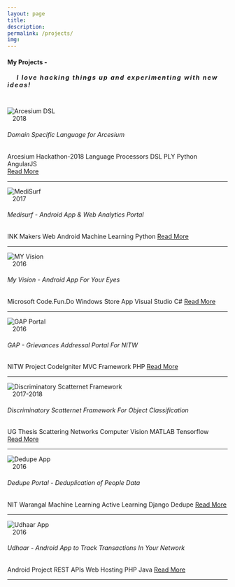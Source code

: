 ```yaml
--- 
layout: page 
title:
description:
permalink: /projects/ 
img: 
--- 
```


<link rel="stylesheet" type="text/css" href="{{ site.baseurl }}/projects.css" />
<div class="row">
<div class="col-sm-12 col-xs-12">
<h4 class="uppercase mb40 mb-xs-24"> My Projects - </h4>
<h5 style="letter-spacing:2px; margin-top:auto; margin-bottom:43px;"> &nbsp;&nbsp;&nbsp;&nbsp;I love hacking things up and experimenting with new ideas!</h5>
</div>
</div>

<div class="row">

<div class="col-md-6 col-sm-10">

<div class="row">
<div class="col-md-2 col-2">
<img src="{{site.baseurl}}/images/arcesium.png" alt="Arcesium DSL">
</div>
<div class="col-md-10 col-10">
<span class="pull-right fade-1-4">&nbsp;&nbsp;&nbsp;2018</span>
<h6 class="uppercase mb0">Domain Specific Language for Arcesium</h6>
<span class="badge badge-primary">Arcesium Hackathon-2018</span>
<span class="badge badge-success">Language Processors</span>
<span class="badge badge-success">DSL</span>
<span class="badge badge-success">PLY</span>
<span class="badge badge-info">Python</span>
<span class="badge badge-info">AngularJS</span>
<br/>
<a href="{{ site.baseurl }}/projects/axl"> <span class=" inline-block mb24"> Read More </span> </a>
</div>
<hr class="fade-3-4">
</div>

<div div class="row">
<div class="col-md-2 col-2">
<img src="{{site.baseurl}}/images/medisurf/medisurf-8.png" alt="MediSurf">
</div>
<div class="col-md-10 col-10">
<span class="pull-right fade-1-4">&nbsp;&nbsp;&nbsp;2017</span>
<h6 class="uppercase mb0">Medisurf - Android App & Web Analytics Portal</h6>
<span class="badge badge-primary">INK Makers</span>
<span class="badge badge-success">Web</span>
<span class="badge badge-success">Android</span>
<span class="badge badge-info">Machine Learning</span>
<span class="badge badge-info">Python</span>
<a href="{{ site.baseurl }}/projects/medisurf"> <span class="inline-block mb24"> Read More </span> </a>
</div>
<hr class="fade-3-4">
</div>

<div div class="row">
<div class="col-md-2 col-2">
<img src="{{site.baseurl}}/images/myvision/myvision-8.png" alt="MY Vision">
</div>
<div class="col-md-10 col-10">
<span class="pull-right fade-1-4">&nbsp;&nbsp;&nbsp;2016</span>
<h6 class="uppercase mb0">My Vision - Android App For Your Eyes</h6>
<span class="badge badge-primary">Microsoft Code.Fun.Do</span>
<span class="badge badge-success">Windows Store App</span>
<span class="badge badge-success">Visual Studio</span>
<span class="badge badge-info">C#</span>
<a href="{{ site.baseurl }}/projects/medisurf"> <span class="inline-block mb24"> Read More </span> </a>
</div>
<hr class="fade-3-4">
</div>

<div div class="row">
<div class="col-md-2 col-2">
<img src="{{site.baseurl}}/images/myvision/myvision-8.png" alt="GAP Portal">
</div>
<div class="col-md-10 col-10">
<span class="pull-right fade-1-4">&nbsp;&nbsp;&nbsp;2016</span>
<h6 class="uppercase mb0">GAP - Grievances Addressal Portal For NITW</h6>
<span class="badge badge-primary">NITW Project</span>
<span class="badge badge-success">CodeIgniter</span>
<span class="badge badge-success">MVC Framework</span>
<span class="badge badge-info">PHP</span>
<a href="{{ site.baseurl }}/projects/medisurf"> <span class="inline-block mb24"> Read More </span> </a>
</div>
<hr class="fade-3-4">
</div>


</div>

<div class="col-md-6 col-sm-10">

<div class="row">
<div class="col-md-2 col-2">
<img src="{{site.baseurl}}/images/scatternet.png" alt="Discriminatory Scatternet Framework">
</div>
<div class="col-md-10 col-10">
<span class="pull-right fade-1-4">&nbsp;&nbsp;&nbsp;2017-2018</span>
<h6 class="uppercase mb0">Discriminatory Scatternet Framework For Object Classification</h6>
<span class="badge badge-primary">UG Thesis</span>
<span class="badge badge-success">Scattering Networks</span>
<span class="badge badge-success">Computer Vision</span>
<span class="badge badge-info">MATLAB</span>
<span class="badge badge-info">Tensorflow</span>
<br/>
<a href="{{ site.baseurl }}/projects/scatternet"> <span class=" inline-block mb24"> Read More </span> </a>
</div>
<hr class="fade-3-4">
</div>

<div div class="row">
<div class="col-md-2 col-2">
<img src="{{site.baseurl}}/images/dedupe/csv.jpg" alt="Dedupe App">
</div>
<div class="col-md-10 col-10">
<span class="pull-right fade-1-4">&nbsp;&nbsp;&nbsp;2016</span>
<h6 class="uppercase mb0">Dedupe Portal - Deduplication of People Data</h6>
<span class="badge badge-primary">NIT Warangal</span>
<span class="badge badge-success">Machine Learning</span>
<span class="badge badge-success">Active Learning</span>
<span class="badge badge-info">Django</span>
<span class="badge badge-info">Dedupe</span>
<a href="{{ site.baseurl }}/projects/dedupe"> <span class="inline-block mb24"> Read More </span> </a>
</div>
<hr class="fade-3-4">
</div>

<div div class="row">
<div class="col-md-2 col-2">
<img src="{{site.baseurl}}/images/medisurf/medisurf-app.png" alt="Udhaar App">
</div>
<div class="col-md-10 col-10">
<span class="pull-right fade-1-4">&nbsp;&nbsp;&nbsp;2016</span>
<h6 class="uppercase mb0">Udhaar - Android App to Track Transactions In Your Network</h6>
<span class="badge badge-primary">Android Project</span>
<span class="badge badge-success">REST APIs</span>
<span class="badge badge-success">Web Hosting</span>
<span class="badge badge-info">PHP</span>
<span class="badge badge-info">Java</span>
<a href="{{ site.baseurl }}/projects/medisurf"> <span class="inline-block mb24"> Read More </span> </a>
</div>
<hr class="fade-3-4">
</div>

</div>


</div>




